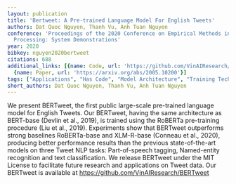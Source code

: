 ```yaml
---
layout: publication
title: 'Bertweet: A Pre-trained Language Model For English Tweets'
authors: Dat Quoc Nguyen, Thanh Vu, Anh Tuan Nguyen
conference: 'Proceedings of the 2020 Conference on Empirical Methods in Natural Language
  Processing: System Demonstrations'
year: 2020
bibkey: nguyen2020bertweet
citations: 688
additional_links: [{name: Code, url: 'https://github.com/VinAIResearch/BERTweet'},
  {name: Paper, url: 'https://arxiv.org/abs/2005.10200'}]
tags: ["Applications", "Has Code", "Model Architecture", "Training Techniques"]
short_authors: Dat Quoc Nguyen, Thanh Vu, Anh Tuan Nguyen
---
```

We present BERTweet, the first public large-scale pre-trained language model
for English Tweets. Our BERTweet, having the same architecture as BERT-base
(Devlin et al., 2019), is trained using the RoBERTa pre-training procedure (Liu
et al., 2019). Experiments show that BERTweet outperforms strong baselines
RoBERTa-base and XLM-R-base (Conneau et al., 2020), producing better
performance results than the previous state-of-the-art models on three Tweet
NLP tasks: Part-of-speech tagging, Named-entity recognition and text
classification. We release BERTweet under the MIT License to facilitate future
research and applications on Tweet data. Our BERTweet is available at
https://github.com/VinAIResearch/BERTweet